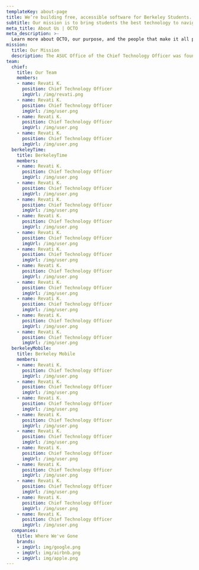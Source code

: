 ```yaml
---
templateKey: about-page
title: We’re building free, accessible software for Berkeley Students.
subtitle: Our mission is to bring students the best technology to navigate UC Berkeley.
meta_title: About Us | OCTO
meta_description: >-
  Learn more about OCTO, our purpose, and the people that make it all possible
mission:
  title: Our Mission
  description: The ASUC Office of the Chief Technology Officer was founded in the spring of 2014 to address the critical need for student voices in rapidly changing campus technology spaces through advocacy, awareness, and actual technology product development.
team:
  chief:
    title: Our Team
    members:
    - name: Revati K.
      position: Chief Technology Officer
      imgUrl: /img/revati.png
    - name: Revati K.
      position: Chief Technology Officer
      imgUrl: /img/user.png
    - name: Revati K.
      position: Chief Technology Officer
      imgUrl: /img/user.png  
    - name: Revati K.
      position: Chief Technology Officer
      imgUrl: /img/user.png
  berkeleyTime:
    title: BerkeleyTime
    members:
    - name: Revati K.
      position: Chief Technology Officer
      imgUrl: /img/user.png
    - name: Revati K.
      position: Chief Technology Officer
      imgUrl: /img/user.png
    - name: Revati K.
      position: Chief Technology Officer
      imgUrl: /img/user.png  
    - name: Revati K.
      position: Chief Technology Officer
      imgUrl: /img/user.png
    - name: Revati K.
      position: Chief Technology Officer
      imgUrl: /img/user.png
    - name: Revati K.
      position: Chief Technology Officer
      imgUrl: /img/user.png
    - name: Revati K.
      position: Chief Technology Officer
      imgUrl: /img/user.png  
    - name: Revati K.
      position: Chief Technology Officer
      imgUrl: /img/user.png
    - name: Revati K.
      position: Chief Technology Officer
      imgUrl: /img/user.png
    - name: Revati K.
      position: Chief Technology Officer
      imgUrl: /img/user.png
    - name: Revati K.
      position: Chief Technology Officer
      imgUrl: /img/user.png  
  berkeleyMobile:
    title: Berkeley Mobile
    members:
    - name: Revati K.
      position: Chief Technology Officer
      imgUrl: /img/user.png
    - name: Revati K.
      position: Chief Technology Officer
      imgUrl: /img/user.png
    - name: Revati K.
      position: Chief Technology Officer
      imgUrl: /img/user.png  
    - name: Revati K.
      position: Chief Technology Officer
      imgUrl: /img/user.png
    - name: Revati K.
      position: Chief Technology Officer
      imgUrl: /img/user.png
    - name: Revati K.
      position: Chief Technology Officer
      imgUrl: /img/user.png
    - name: Revati K.
      position: Chief Technology Officer
      imgUrl: /img/user.png  
    - name: Revati K.
      position: Chief Technology Officer
      imgUrl: /img/user.png
    - name: Revati K.
      position: Chief Technology Officer
      imgUrl: /img/user.png
    - name: Revati K.
      position: Chief Technology Officer
      imgUrl: /img/user.png
  companies:
    title: Where We've Gone
    brands:
    - imgUrl: img/google.png
    - imgUrl: img/airbnb.png
    - imgUrl: img/apple.png
---
```

